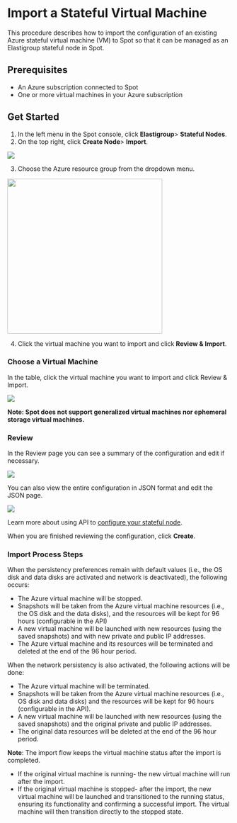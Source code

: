 # Import a Stateful Virtual Machine

This procedure describes how to import the configuration of an existing Azure stateful virtual machine (VM) to Spot so that it can be managed as an Elastigroup stateful node in Spot.

## Prerequisites

* An Azure subscription connected to Spot
* One or more virtual machines in your Azure subscription

## Get Started

1. In the left menu in the Spot console, click **Elastigroup**> **Stateful Nodes**.
2. On the top right, click **Create Node**> **Import**.

<img src="/elastigroup/_media/azure-import-a-stateful-vm-01.png" />

3. Choose the Azure resource group from the dropdown menu. 

<img src="/elastigroup/_media/import-stateful-vm-1.png" width="350" />

4. Click the virtual machine you want to import and click **Review & Import**.

### Choose a Virtual Machine

In the table, click the virtual machine you want to import and click Review & Import.

<img src="/elastigroup/_media/azure-import-stateful-6.png" />

**Note: Spot does not support generalized virtual machines nor ephemeral storage virtual machines.**

### Review  

In the Review page you can see a summary of the configuration and edit if necessary.

<img src="/elastigroup/_media/azure-import-stateful-4.png" />

You can also view the entire configuration in JSON format and edit the JSON page.

<img src="/elastigroup/_media/azure-import-stateful-5.png" />

Learn more about using API to [configure your stateful node](https://docs.spot.io/api/#tag/Elastigroup-Azure-Stateful/operation/azureStatefulNodeCreate).

When you are finished reviewing the configuration, click **Create**.

### Import Process Steps

When the persistency preferences remain with default values (i.e., the OS disk and data disks are activated and network is deactivated), the following occurs:

* The Azure virtual machine will be stopped.
* Snapshots will be taken from the Azure virtual machine resources (i.e., the OS disk and the data disks), and the resources will be kept for 96 hours (configurable in the API)
* A new virtual machine will be launched with new resources (using the saved snapshots) and with new private and public IP addresses.
* The Azure virtual machine and its resources will be terminated and deleted at the end of the 96 hour period.

When the network persistency is also activated, the following actions will be done:

* The Azure virtual machine will be terminated.
* Snapshots will be taken from the Azure virtual machine resources (i.e., OS disk and data disks) and the resources will be kept for 96 hours (configurable in the API).
* A new virtual machine will be launched with new resources (using the saved snapshots) and the original private and public IP addresses.
* The original data resources will be deleted at the end of the 96 hour period.

**Note**: The import flow keeps the virtual machine status after the import is completed. 

* If the original virtual machine is running- the new virtual machine will run after the import.
* If the original virtual machine is stopped- after the import, the new virtual machine will be launched and transitioned to the running status, ensuring its functionality and confirming a successful import. The virtual machine will then transition directly to the stopped state.
